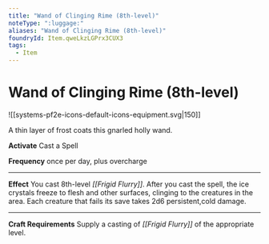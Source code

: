 ```yaml
---
title: "Wand of Clinging Rime (8th-level)"
noteType: ":luggage:"
aliases: "Wand of Clinging Rime (8th-level)"
foundryId: Item.qweLkzLGPrx3CUX3
tags:
  - Item
---
```


# Wand of Clinging Rime (8th-level)
![[systems-pf2e-icons-default-icons-equipment.svg|150]]

A thin layer of frost coats this gnarled holly wand.

**Activate** Cast a Spell

**Frequency** once per day, plus overcharge

* * *

**Effect** You cast 8th-level _[[Frigid Flurry]]_. After you cast the spell, the ice crystals freeze to flesh and other surfaces, clinging to the creatures in the area. Each creature that fails its save takes 2d6 persistent,cold damage.

* * *

**Craft Requirements** Supply a casting of _[[Frigid Flurry]]_ of the appropriate level.
